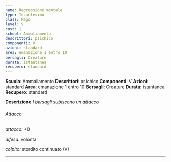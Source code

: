 ```yaml
---
name: Regressione mentale
type: Incantesimo
class: Mago
level: 9
cost: 1
school: Ammaliamento
descrittori: psichico
componenti: V
azioni: standard
area: emanazione 1 entro 10
bersagli: Creature
durata: istantanea
recupero: standard
---
```

**Scuola**: Ammaliamento
**Descrittori**: psichico
**Componenti**: V
**Azioni**: standard
**Area**: emanazione 1 entro 10
**Bersagli**: Creature
**Durata**: istantanea
**Recupero**: standard

**Descrizione**
*I bersagli subiscono un attacco*

###### Attacco

*attacco:* +0

*difesa:* volontà

*colpito:* stordito continuato (V)

---
